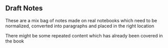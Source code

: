 ## Draft Notes

These are a mix bag of notes made on real notebooks which need to be normalized, converted into paragraphs and placed in the right location

There might be some repeated content which has already been covered in the book
